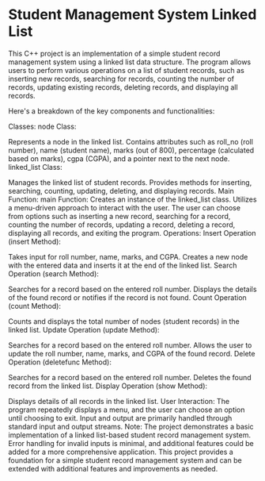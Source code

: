# Student Management System Linked List
This C++ project is an implementation of a simple student record management system using a linked list data structure. The program allows users to perform various operations on a list of student records, such as inserting new records, searching for records, counting the number of records, updating existing records, deleting records, and displaying all records.

Here's a breakdown of the key components and functionalities:

Classes:
node Class:

Represents a node in the linked list.
Contains attributes such as roll_no (roll number), name (student name), marks (out of 800), percentage (calculated based on marks), cgpa (CGPA), and a pointer next to the next node.
linked_list Class:

Manages the linked list of student records.
Provides methods for inserting, searching, counting, updating, deleting, and displaying records.
Main Function:
main Function:
Creates an instance of the linked_list class.
Utilizes a menu-driven approach to interact with the user.
The user can choose from options such as inserting a new record, searching for a record, counting the number of records, updating a record, deleting a record, displaying all records, and exiting the program.
Operations:
Insert Operation (insert Method):

Takes input for roll number, name, marks, and CGPA.
Creates a new node with the entered data and inserts it at the end of the linked list.
Search Operation (search Method):

Searches for a record based on the entered roll number.
Displays the details of the found record or notifies if the record is not found.
Count Operation (count Method):

Counts and displays the total number of nodes (student records) in the linked list.
Update Operation (update Method):

Searches for a record based on the entered roll number.
Allows the user to update the roll number, name, marks, and CGPA of the found record.
Delete Operation (deletefunc Method):

Searches for a record based on the entered roll number.
Deletes the found record from the linked list.
Display Operation (show Method):

Displays details of all records in the linked list.
User Interaction:
The program repeatedly displays a menu, and the user can choose an option until choosing to exit.
Input and output are primarily handled through standard input and output streams.
Note:
The project demonstrates a basic implementation of a linked list-based student record management system.
Error handling for invalid inputs is minimal, and additional features could be added for a more comprehensive application.
This project provides a foundation for a simple student record management system and can be extended with additional features and improvements as needed.
